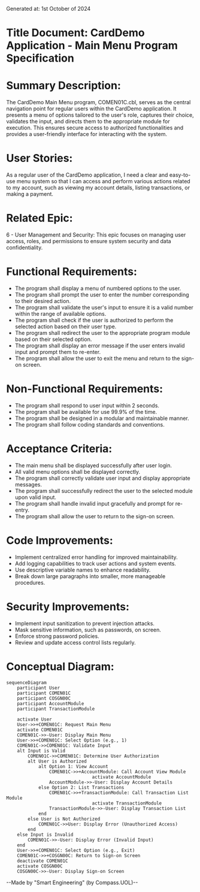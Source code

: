 Generated at: 1st October of 2024

# **Title Document:** CardDemo Application - Main Menu Program Specification

# **Summary Description:**
The CardDemo Main Menu program, COMEN01C.cbl, serves as the central navigation point for regular users within the CardDemo application. It presents a menu of options tailored to the user's role, captures their choice, validates the input, and directs them to the appropriate module for execution. This ensures secure access to authorized functionalities and provides a user-friendly interface for interacting with the system.

# **User Stories:**
As a regular user of the CardDemo application, I need a clear and easy-to-use menu system so that I can access and perform various actions related to my account, such as viewing my account details, listing transactions, or making a payment.

# **Related Epic:**
6 - User Management and Security:  This epic focuses on managing user access, roles, and permissions to ensure system security and data confidentiality.

# **Functional Requirements:**
* The program shall display a menu of numbered options to the user.
* The program shall prompt the user to enter the number corresponding to their desired action.
* The program shall validate the user's input to ensure it is a valid number within the range of available options.
* The program shall check if the user is authorized to perform the selected action based on their user type.
* The program shall redirect the user to the appropriate program module based on their selected option.
* The program shall display an error message if the user enters invalid input and prompt them to re-enter.
* The program shall allow the user to exit the menu and return to the sign-on screen.

# **Non-Functional Requirements:**
* The program shall respond to user input within 2 seconds.
* The program shall be available for use 99.9% of the time.
* The program shall be designed in a modular and maintainable manner.
* The program shall follow coding standards and conventions.

# **Acceptance Criteria:**
* The main menu shall be displayed successfully after user login.
* All valid menu options shall be displayed correctly.
* The program shall correctly validate user input and display appropriate messages.
* The program shall successfully redirect the user to the selected module upon valid input.
* The program shall handle invalid input gracefully and prompt for re-entry.
* The program shall allow the user to return to the sign-on screen.

# **Code Improvements:**
* Implement centralized error handling for improved maintainability.
* Add logging capabilities to track user actions and system events.
* Use descriptive variable names to enhance readability.
* Break down large paragraphs into smaller, more manageable procedures.

# **Security Improvements:**
* Implement input sanitization to prevent injection attacks.
* Mask sensitive information, such as passwords, on screen.
* Enforce strong password policies.
* Review and update access control lists regularly.

# **Conceptual Diagram:**
```mermaid
sequenceDiagram
    participant User
    participant COMEN01C
    participant COSGN00C
    participant AccountModule
    participant TransactionModule
    
    activate User
    User->>+COMEN01C: Request Main Menu
    activate COMEN01C
    COMEN01C->>-User: Display Main Menu
    User->>+COMEN01C: Select Option (e.g., 1)
    COMEN01C->>COMEN01C: Validate Input
    alt Input is Valid
        COMEN01C->>COMEN01C: Determine User Authorization
        alt User is Authorized
            alt Option 1: View Account
                COMEN01C->>+AccountModule: Call Account View Module
                                activate AccountModule
                AccountModule->>-User: Display Account Details
            else Option 2: List Transactions
                COMEN01C->>+TransactionModule: Call Transaction List Module
                                activate TransactionModule
                TransactionModule->>-User: Display Transaction List
            end
        else User is Not Authorized
            COMEN01C->>User: Display Error (Unauthorized Access)
        end
    else Input is Invalid
        COMEN01C->>-User: Display Error (Invalid Input)
    end
    User->>+COMEN01C: Select Option (e.g., Exit)
    COMEN01C->>+COSGN00C: Return to Sign-on Screen
    deactivate COMEN01C
    activate COSGN00C
    COSGN00C->>-User: Display Sign-on Screen
```

--Made by "Smart Engineering" (by Compass.UOL)--